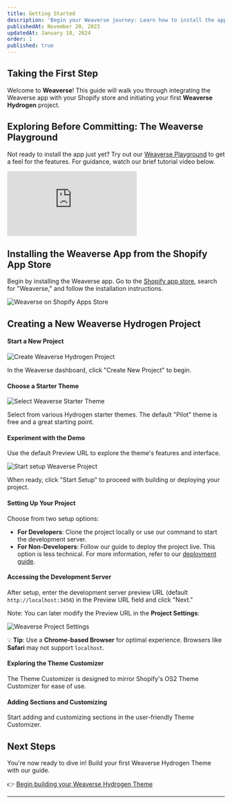```yaml
---
title: Getting Started
description: 'Begin your Weaverse journey: Learn how to install the app on Shopify and set up your first Weaverse Hydrogen project.'
publishedAt: November 20, 2023
updatedAt: January 18, 2024
order: 1
published: true
---
```


## Taking the First Step

Welcome to **Weaverse**! This guide will walk you through integrating the Weaverse app with your Shopify store and initiating your first **Weaverse Hydrogen** project.

## Exploring Before Committing: The Weaverse Playground

Not ready to install the app just yet? Try out our [Weaverse Playground](https://studio.weaverse.io/demo) to get a feel for the features. For guidance, watch our brief tutorial video below.

<iframe src="https://www.youtube.com/embed/aQZdQ17kF1U?rel=0" frameBorder="0" webkitallowfullscreen="true" mozallowfullscreen="true" allowFullScreen></iframe>

## Installing the Weaverse App from the Shopify App Store

Begin by installing the Weaverse app. Go to the [Shopify app store](https://apps.shopify.com/weaverse), search for "Weaverse," and follow the installation instructions.

![Weaverse on Shopify Apps Store](https://cdn.shopify.com/s/files/1/0728/0410/6547/files/weaverse_on_shopify_apps_store.png)

## Creating a New Weaverse Hydrogen Project

#### Start a New Project

![Create Weaverse Hydrogen Project](https://cdn.shopify.com/s/files/1/0728/0410/6547/files/create_weaverse_hydrogen_project.webp)

In the Weaverse dashboard, click "Create New Project" to begin.

#### Choose a Starter Theme

![Select Weaverse Starter Theme](https://cdn.shopify.com/s/files/1/0728/0410/6547/files/select_weaverse_starter_theme.webp)

Select from various Hydrogen starter themes. The default "Pilot" theme is free and a great starting point.

#### Experiment with the Demo

Use the default Preview URL to explore the theme's features and interface.

![Start setup Weaverse Project](https://cdn.shopify.com/s/files/1/0728/0410/6547/files/start_setup_weaverse_project.webp)

When ready, click "Start Setup" to proceed with building or deploying your project.

#### Setting Up Your Project

Choose from two setup options:

- **For Developers**: Clone the project locally or use our command to start the development server.
- **For Non-Developers**: Follow our guide to deploy the project live. This option is less technical. For more information, refer to our [deployment guide](/docs/deployment/oxygen).

#### Accessing the Development Server

After setup, enter the development server preview URL (default `http://localhost:3456`) in the Preview URL field and click "Next."

Note: You can later modify the Preview URL in the **Project Settings**:

![Weaverse Project Settings](https://cdn.shopify.com/s/files/1/0728/0410/6547/files/weaverse_project_settings.webp)

💡 **Tip**: Use a **Chrome-based Browser** for optimal experience. Browsers like **Safari** may not support `localhost`.

#### Exploring the Theme Customizer

The Theme Customizer is designed to mirror Shopify's OS2 Theme Customizer for ease of use.

#### Adding Sections and Customizing

Start adding and customizing sections in the user-friendly Theme Customizer.

## Next Steps

You're now ready to dive in! Build your first Weaverse Hydrogen Theme with our guide.

👉 [Begin building your Weaverse Hydrogen Theme](/docs/guides/prerequisites)

---
